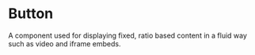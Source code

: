 # Button

A component used for displaying fixed, ratio based content in a fluid way such as video and iframe embeds.
